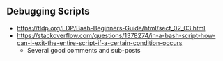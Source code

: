 ## Debugging Scripts
- https://tldp.org/LDP/Bash-Beginners-Guide/html/sect_02_03.html
- https://stackoverflow.com/questions/1378274/in-a-bash-script-how-can-i-exit-the-entire-script-if-a-certain-condition-occurs
  - Several good comments and sub-posts

